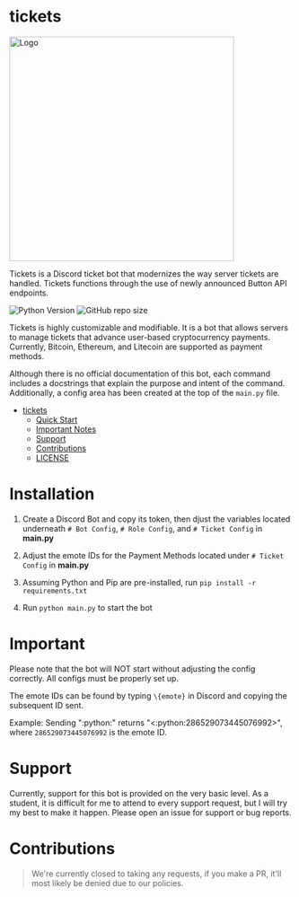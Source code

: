 # tickets

<img src="https://discord.com/assets/ff41b628a47ef3141164bfedb04fb220.png" alt="Logo" width="400">

Tickets is a Discord ticket bot that modernizes the way server tickets are handled. Tickets functions through the use of newly announced Button API endpoints.

![Python Version](https://img.shields.io/badge/python-v3.8.8-brightgreen) ![GitHub repo size](https://img.shields.io/github/repo-size/ayushgun/tickets)

Tickets is highly customizable and modifiable. It is a bot that allows servers to manage tickets that advance user-based cryptocurrency payments. Currently, Bitcoin, Ethereum, and Litecoin are supported as payment methods.

Although there is no official documentation of this bot, each command includes a docstrings that explain the purpose and intent of the command. Additionally, a config area has been created at the top of the `main.py` file. 

- [tickets](#tickets)
  - [Quick Start](#installation)
  - [Important Notes](#important)
  - [Support](#support)
  - [Contributions](#contributions)
  - [LICENSE](https://github.com/ayushgun/tickets/blob/main/LICENSE)

# Installation

1. Create a Discord Bot and copy its token, then djust the variables located underneath `# Bot Config`, `# Role Config`, and `# Ticket Config` in **main.py**

2. Adjust the emote IDs for the Payment Methods located under `# Ticket Config` in **main.py**

3. Assuming Python and Pip are pre-installed, run `pip install -r requirements.txt`

4. Run `python main.py` to start the bot

# Important
Please note that the bot will NOT start without adjusting the config correctly. All configs must be properly set up. 

The emote IDs can be found by typing `\{emote}` in Discord and copying the subsequent ID sent. 

Example: Sending "\:python:" returns "<:python:286529073445076992>", where `286529073445076992` is the emote ID.

# Support
Currently, support for this bot is provided on the very basic level. As a student, it is difficult for me to attend to every support request, but I will try my best to make it happen. Please open an issue for support or bug reports.

# Contributions
> We're currently closed to taking any requests, if you make a PR, it'll most likely be denied due to our policies.
